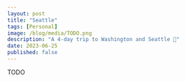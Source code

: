 ```yaml
---
layout: post
title: "Seattle"
tags: [Personal]
image: /blog/media/TODO.png
description: "A 4-day trip to Washington and Seattle 🌇"
date: 2023-06-25
published: false
---
```


TODO